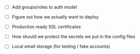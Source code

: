 - [ ] Add groups/roles to auth model
- [ ] Figure out how we actually want to deploy
- [ ] Production ready SSL certificates
- [ ] How should we protect the secrets we put in the config files
- [ ] Local email storage (for testing / fake accounts)

